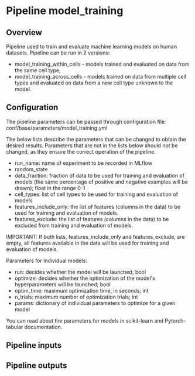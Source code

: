 # Pipeline model_training

## Overview

Pipeline used to train and evaluate machine learning models on human datasets. Pipeline can be run in 2 versions:
- model_training_within_cells - models trained and evaluated on data from the same cell type,
- model_training_across_cells - models trained on data from multiple cell types and evaluated on data from a new cell type unknown to the model.

## Configuration
The pipeline parameters can be passed through configuration file: conf/base/parameters/model_training.yml

The below lists describe the parameters that can be changed to obtain the desired results. Parameters that are not in the lists below should not be changed, as they ensure the correct operation of the pipeline.

- run_name: name of experiment to be recorded in MLflow
- random_state
- data_fraction: fraction of data to be used for training and evaluation of models (the same percentage of positive and negative examples will be drawn); float in the range 0-1
- cell_types: list of cell types to be used for training and evaluation of models
- features_include_only: the list of features (columns in the data) to be used for training and evaluation of models.
- features_exclude: the list of features (columns in the data) to be excluded from training and evaluation of models.

IMPORTANT: If both lists, features_include_only and features_exclude, are empty, all features available in the data will be used for training and evaluation of models.

Parameters for individual models:
- run: decides whether the model will be launched; bool
- optimize: decides whether the optimization of the model's hyperparameters will be launched; bool
- optim_time: maximum optimization time, in seconds; int
- n_trials: maximum number of optimization trials; int
- params: dictionary of individual parameters to optimize for a given model

You can read about the parameters for models in scikit-learn and Pytorch-tabular documentation.

## Pipeline inputs

<!---
The list of pipeline inputs.
-->

## Pipeline outputs

<!---
The list of pipeline outputs.
-->

